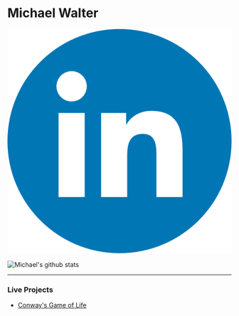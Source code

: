 <!--
### Hi there 👋
-->

# Michael Walter

<div border-radius="90px" width="80px" margin-left="25px"><a href="https://www.linkedin.com/in/mpaw/"><img src="./linkedin.png"></a></div>

![Michael's github stats](https://github-readme-stats.vercel.app/api?username=M-PAW&show_icons=true&hide_border=true)

<hr />

### Live Projects 
  - [Conway's Game of Life](https://friendly-wozniak-c97571.netlify.app/)

<!--
**M-PAW/M-PAW** is a ✨ _special_ ✨ repository because its `README.md` (this file) appears on your GitHub profile.

Here are some ideas to get you started:

- 🔭 I’m currently working on ...
- 🌱 I’m currently learning ...
- 👯 I’m looking to collaborate on ...
- 🤔 I’m looking for help with ...
- 💬 Ask me about ...
- 📫 How to reach me: ...
- 😄 Pronouns: ...
- ⚡ Fun fact: ...
-->
